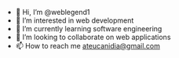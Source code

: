 - 👋 Hi, I’m @weblegend1
- 👀 I’m interested in web development 
- 🌱 I’m currently learning software engineering 
- 💞️ I’m looking to collaborate on web applications 
- 📫 How to reach me ateucanidia@gmail.com

<!---
weblegend1/weblegend1 is a ✨ special ✨ repository because its `README.md` (this file) appears on your GitHub profile.
You can click the Preview link to take a look at your changes.
--->

